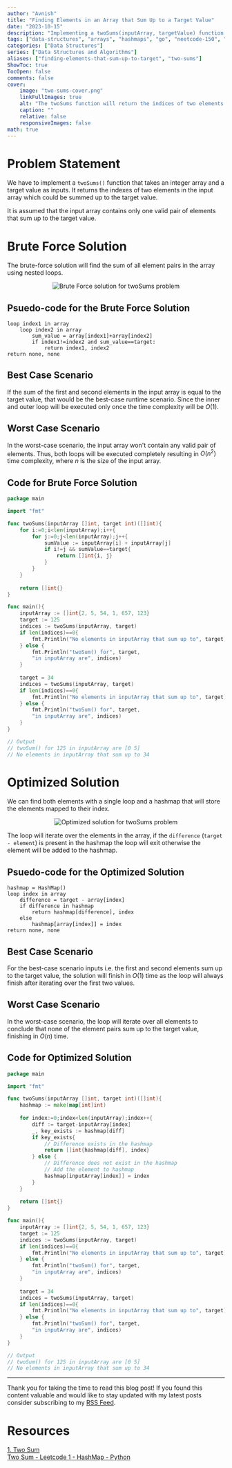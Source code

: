 ```yaml
---
author: "Avnish"
title: "Finding Elements in an Array that Sum Up to a Target Value"
date: "2023-10-15"
description: "Implementing a twoSums(inputArray, targetValue) function that returns the indices of two elements in inputArray which could be summed up to the targetValue"
tags: ["data-structures", "arrays", "hashmaps", "go", "neetcode-150", "leetcode-easy"]
categories: ["Data Structures"]
series: ["Data Structures and Algorithms"]
aliases: ["finding-elements-that-sum-up-to-target", "two-sums"]
ShowToc: true
TocOpen: false
comments: false
cover: 
    image: "two-sums-cover.png"
    linkFullImages: true
    alt: "The twoSums function will return the indices of two elements in the input array that sum up to the target value"
    caption: "" 
    relative: false
    responsiveImages: false
math: true
---
```


# Problem Statement
We have to implement a `twoSums()` function that takes an integer array and a target value as inputs. It returns the indexes of two elements in the input array which could be summed up to the target value.

It is assumed that the input array contains only one valid pair of elements that sum up to the target value.

# Brute Force Solution
The brute-force solution will find the sum of all element pairs in the array using nested loops.

<p align="center"><img src="two-sums-brute-force.png" alt="Brute Force solution for twoSums problem"></p>

## Psuedo-code for the Brute Force Solution
```text
loop index1 in array
    loop index2 in array
        sum_value = array[index1]+array[index2]
        if index1!=index2 and sum_value==target:
            return index1, index2
return none, none
```

## Best Case Scenario
If the sum of the first and second elements in the input array is equal to the target value, that would be the best-case runtime scenario. Since the inner and outer loop will be executed only once the time complexity will be $O(1)$.

## Worst Case Scenario
In the worst-case scenario, the input array won't contain any valid pair of elements. Thus, both loops will be executed completely resulting in $O(n^2)$ time complexity, where $n$ is the size of the input array.

## Code for Brute Force Solution

```Go
package main

import "fmt"

func twoSums(inputArray []int, target int)([]int){
    for i:=0;i<len(inputArray);i++{
        for j:=0;j<len(inputArray);j++{
            sumValue := inputArray[i] + inputArray[j]
            if i!=j && sumValue==target{
                return []int{i, j}
            } 
        }
    }
    
    return []int{}
}

func main(){
    inputArray := []int{2, 5, 54, 1, 657, 123}
    target := 125
    indices := twoSums(inputArray, target)
    if len(indices)==0{
        fmt.Println("No elements in inputArray that sum up to", target)
    } else {
        fmt.Println("twoSum() for", target, 
        "in inputArray are", indices)
    }
    
    target = 34
    indices = twoSums(inputArray, target)
    if len(indices)==0{
        fmt.Println("No elements in inputArray that sum up to", target)
    } else {
        fmt.Println("twoSum() for", target, 
        "in inputArray are", indices)
    }
}

// Output
// twoSum() for 125 in inputArray are [0 5]
// No elements in inputArray that sum up to 34
```

# Optimized Solution
We can find both elements with a single loop and a hashmap that will store the elements mapped to their index.

<p align="center"><img src="two-sums-optimized.png" alt="Optimized solution for twoSums problem"></p>

The loop will iterate over the elements in the array, if the `difference` (`target - element`) is present in the hashmap the loop will exit otherwise the element will be added to the hashmap.

## Psuedo-code for the Optimized Solution
```text
hashmap = HashMap()
loop index in array
    difference = target - array[index]
    if difference in hashmap
        return hashmap[difference], index
    else
        hashmap[array[index]] = index
return none, none
```

## Best Case Scenario
For the best-case scenario inputs i.e. the first and second elements sum up to the target value, the solution will finish in $O(1)$ time as the loop will always finish after iterating over the first two values.

## Worst Case Scenario
In the worst-case scenario, the loop will iterate over all elements to conclude that none of the element pairs sum up to the target value, finishing in $O(n)$ time.

## Code for Optimized Solution

```Go
package main

import "fmt"

func twoSums(inputArray []int, target int)([]int){
    hashmap := make(map[int]int)
    
    for index:=0;index<len(inputArray);index++{
        diff := target-inputArray[index]
        _, key_exists := hashmap[diff]
        if key_exists{
            // Difference exists in the hashmap
            return []int{hashmap[diff], index}
        } else {
            // Difference does not exist in the hashmap
            // Add the element to hashmap
            hashmap[inputArray[index]] = index
        }
    }
    
    return []int{}
}

func main(){
    inputArray := []int{2, 5, 54, 1, 657, 123}
    target := 125
    indices := twoSums(inputArray, target)
    if len(indices)==0{
        fmt.Println("No elements in inputArray that sum up to", target)
    } else {
        fmt.Println("twoSum() for", target, 
        "in inputArray are", indices)
    }
    
    target = 34
    indices = twoSums(inputArray, target)
    if len(indices)==0{
        fmt.Println("No elements in inputArray that sum up to", target)
    } else {
        fmt.Println("twoSum() for", target, 
        "in inputArray are", indices)
    }
}

// Output
// twoSum() for 125 in inputArray are [0 5]
// No elements in inputArray that sum up to 34
```

<hr>

Thank you for taking the time to read this blog post! If you found this content valuable and would like to stay updated with my latest posts consider subscribing to my <a href="https://www.bovem.in/index.xml" target="_blank">RSS Feed</a>.

# Resources
<a href="https://leetcode.com/problems/two-sum/" target="_blank">1. Two Sum</a>  
<a href="https://www.youtube.com/watch?v=KLlXCFG5TnA" target="_blank">Two Sum - Leetcode 1 - HashMap - Python</a>
